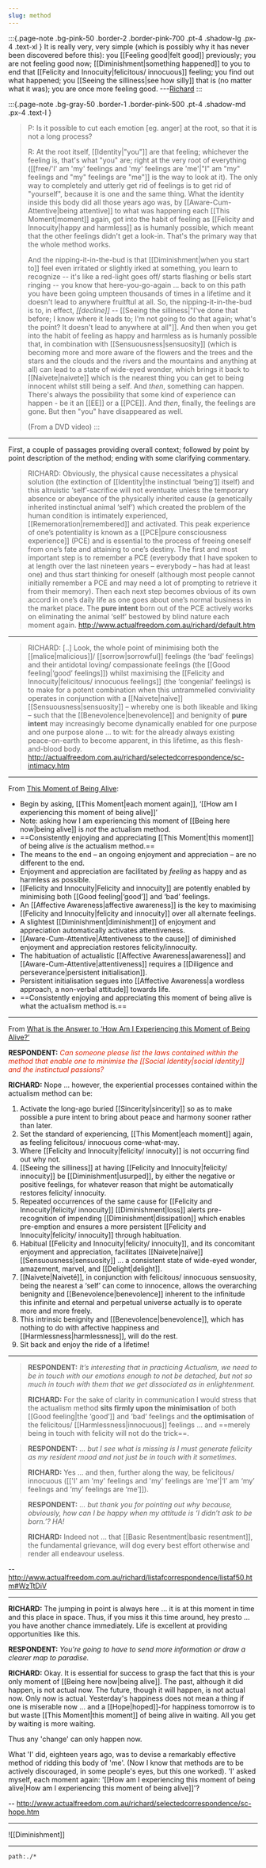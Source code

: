 ```yaml
---
slug: method
---
```


:::{.page-note .bg-pink-50 .border-2 .border-pink-700 .pt-4 .shadow-lg .px-4 .text-xl }
It is really very, very simple (which is possibly why it has never been discovered before this): you [[Feeling good|felt good]] previously; you are not feeling good now; [[Diminishment|something happened]] to you to end that [[Felicity and Innocuity|felicitous/ innocuous]] feeling; you find out what happened; you [[Seeing the silliness|see how silly]] that is (no matter what it was); you are once more feeling good. ---[Richard](http://actualfreedom.com.au/richard/listdcorrespondence/listd11.htm)
:::

:::{.page-note .bg-gray-50 .border-1 .border-pink-500 .pt-4 .shadow-md .px-4 .text-l }

> P: Is it possible to cut each emotion [eg. anger] at the root, so that it is not a long process?
> 
> R: At the root itself, [[Identity|"you"]] are that feeling; whichever the feeling is, that's what "you" are; right at the very root of everything ([[free/'I' am 'my' feelings and 'my' feelings are 'me'|"I" am "my" feelings and "my" feelings are "me"]] is the way to look at it). The only way to completely and utterly get rid of feelings is to get rid of "yourself", because it is one and the same thing. What the identity inside this body did all those years ago was, by [[Aware-Cum-Attentive|being attentive]] to what was happening each [[This Moment|moment]] again, got into the habit of feeling as [[Felicity and Innocuity|happy and harmless]] as is humanly possible, which meant that the other feelings didn't get a look-in. That's the primary way that the whole method works.
>
> And the nipping-it-in-the-bud is that [[Diminishment|when you start to]] feel even irritated or slightly irked at something, you learn to recognize -- it's like a red-light goes off/ starts flashing or bells start ringing -- you know that here-you-go-again ... back to on this path you have been going umpteen thousands of times in a lifetime and it doesn't lead to anywhere fruitftul at all. So, the nipping-it-in-the-bud is to, in effect, *[[decline]]* -- [[Seeing the silliness|"I've done that before; I know where it leads to; I'm not going to do that again; what's the point? It doesn't lead to anywhere at all"]]. And then when you get into the habit of feeling as happy and harmless as is humanly possible that, in combination with [[Sensuousness|sensuosity]] (which is becoming more and more aware of the flowers and the trees and the stars and the clouds and the rivers and the mountains and anything at all) can lead to a state of wide-eyed wonder, which brings it back to [[Naivete|naivete]] which is the nearest thing you can get to being innocent whilst still being a self. And *then*, something can happen. There's always the possibility that some kind of experience can happen - be it an [[EE]] or a [[PCE]]. And *then*, finally, the feelings are gone. But then "you" have disappeared as well.
>
> (From a DVD video)
:::

---

First, a couple of passages providing overall context; followed by point by point description of the method; ending with some clarifying commentary.

> RICHARD: Obviously, the physical cause necessitates a physical solution (the extinction of [[Identity|the instinctual ‘being’]] itself) and this altruistic ‘self’-sacrifice will not eventuate unless the temporary absence or abeyance of the physically inherited cause (a genetically inherited instinctual animal ‘self’) which created the problem of the human condition is intimately experienced, [[Rememoration|remembered]] and activated. This peak experience of one’s potentiality is known as a [[PCE|pure consciousness experience]] (PCE) and is essential to the process of freeing oneself from one’s fate and attaining to one’s destiny. The first and most important step is to remember a PCE (everybody that I have spoken to at length over the last nineteen years – everybody – has had at least one) and thus start thinking for oneself (although most people cannot initially remember a PCE and may need a lot of prompting to retrieve it from their memory). Then each next step becomes obvious of its own accord in one’s daily life as one goes about one’s normal business in the market place. The **pure intent** born out of the PCE actively works on eliminating the animal ‘self’ bestowed by blind nature each moment again. http://www.actualfreedom.com.au/richard/default.htm

---

> RICHARD: [..] Look, the whole point of minimising both the [[malice|malicious]]/ [[sorrow|sorrowful]] feelings (the ‘bad’ feelings) and their antidotal loving/ compassionate feelings (the [[Good feeling|‘good’ feelings]]) whilst maximising the [[Felicity and Innocuity|felicitous/ innocuous feelings]] (the ‘congenial’ feelings) is to make for a potent combination when this untrammelled conviviality operates in conjunction with a [[Naivete|naïve]] [[Sensuousness|sensuosity]] – whereby one is both likeable and liking – such that the [[Benevolence|benevolence]] and benignity of **pure intent** may increasingly become dynamically enabled for one purpose and one purpose alone ... to wit: for the already always existing peace-on-earth to become apparent, in this lifetime, as this flesh-and-blood body. http://actualfreedom.com.au/richard/selectedcorrespondence/sc-intimacy.htm
> 
---

From [This Moment of Being Alive](http://www.actualfreedom.com.au/richard/articles/thismomentofbeingalive.htm): 

- Begin by asking, [[This Moment|each moment again]], ‘[[How am I experiencing this moment of being alive]]’
- Note: asking how I am experiencing this moment of [[Being here now|being alive]] is *not* the actualism method.
- ==Consistently enjoying and appreciating [[This Moment|this moment]] of being alive *is* the actualism method.==
- The means to the end – an ongoing enjoyment and appreciation – are no different to the end.
- Enjoyment and appreciation are facilitated by *feeling* as happy and as harmless as possible.
- [[Felicity and Innocuity|Felicity and innocuity]] are potently enabled by minimising both [[Good feeling|‘good’]] and ‘bad’ feelings.
- An [[Affective Awareness|affective awareness]] is the key to maximising [[Felicity and Innocuity|felicity and innocuity]] over all alternate feelings.
- A slightest [[Diminishment|diminishment]] of enjoyment and appreciation automatically activates attentiveness.
- [[Aware-Cum-Attentive|Attentiveness to the cause]] of diminished enjoyment and appreciation restores felicity/innocuity.
- The habituation of actualistic [[Affective Awareness|awareness]] and [[Aware-Cum-Attentive|attentiveness]] requires a [[Diligence and perseverance|persistent initialisation]].
- Persistent initialisation segues into [[Affective Awareness|a wordless approach, a non-verbal attitude]] towards life.
- ==Consistently enjoying and appreciating this moment of being alive is what the actualism method is.==

---

From [What is the Answer to ‘How Am I Experiencing this Moment of Being Alive?’](http://www.actualfreedom.com.au/sundry/frequentquestions/FAQ20a.htm)

**RESPONDENT:** _<font color="#DD2200">Can someone please list the laws contained within the method that enable one to minimise the [[Social Identity|social identity]] and the instinctual passions?</font>_

**RICHARD:** Nope ... however, the experiential processes contained within the actualism method can be:

1. Activate the long-ago buried [[Sincerity|sincerity]] so as to make possible a pure intent to bring about peace and harmony sooner rather than later.  
2. Set the standard of experiencing, [[This Moment|each moment]] again, as feeling felicitous/ innocuous come-what-may.  
3. Where [[Felicity and Innocuity|felicity/ innocuity]] is not occurring find out why not.  
4. [[Seeing the silliness]] at having [[Felicity and Innocuity|felicity/ innocuity]] be [[Diminishment|usurped]], by either the negative or positive feelings, for whatever reason that might be automatically restores felicity/ innocuity.  
5. Repeated occurrences of the same cause for [[Felicity and Innocuity|felicity/ innocuity]] [[Diminishment|loss]] alerts pre-recognition of impending [[Diminishment|dissipation]] which enables pre-emption and ensures a more persistent [[Felicity and Innocuity|felicity/ innocuity]] through habituation.  
6. Habitual [[Felicity and Innocuity|felicity/ innocuity]], and its concomitant enjoyment and appreciation, facilitates [[Naivete|naïve]] [[Sensuousness|sensuosity]] ... a consistent state of wide-eyed wonder, amazement, marvel, and [[Delight|delight]].  
7. [[Naivete|Naiveté]], in conjunction with felicitous/ innocuous sensuosity, being the nearest a ‘self’ can come to innocence, allows the overarching benignity and [[Benevolence|benevolence]] inherent to the infinitude this infinite and eternal and perpetual universe actually is to operate more and more freely.  
8. This intrinsic benignity and [[Benevolence|benevolence]], which has nothing to do with affective happiness and [[Harmlessness|harmlessness]], will do the rest.  
9. Sit back and enjoy the ride of a lifetime!

---

> **RESPONDENT:** _It’s interesting that in practicing Actualism, we need to be in touch with our emotions enough to not be detached, but not so much in touch with them that we get dissociated as in enlightenment._
> 
> **RICHARD:** For the sake of clarity in communication I would stress that the actualism method **sits firmly upon the minimisation** of both [[Good feeling|the ‘good’]] and ‘bad’ feelings and **the optimisation** of the felicitous/ [[Harmlessness|innocuous]] feelings ... and ==merely being in touch with felicity will not do the trick==.

> **RESPONDENT:** _... but I see what is missing is I must generate felicity as my resident mood and not just be in touch with it sometimes._
> 
> **RICHARD:** Yes ... and then, further along the way, be felicitous/ innocuous ([['I' am 'my' feelings and 'my' feelings are 'me'|‘I’ am ‘my’ feelings and ‘my’ feelings are ‘me’]]).

> **RESPONDENT:** _... but thank you for pointing out why because, obviously, how can I be happy when my attitude is ‘I didn’t ask to be born.’? HA!_
> 
> **RICHARD:** Indeed not ... that [[Basic Resentment|basic resentment]], the fundamental grievance, will dog every best effort otherwise and render all endeavour useless.

-- http://www.actualfreedom.com.au/richard/listafcorrespondence/listaf50.htm#WzTtDiV

---


**RICHARD:** The jumping in point is always here ... it is at this moment in time and this place in space. Thus, if you miss it this time around, hey presto ... you have another chance immediately. Life is excellent at providing opportunities like this.

**RESPONDENT:** *You're going to have to send more information or draw a clearer map to paradise.*

**RICHARD:** Okay. It is essential for success to grasp the fact that this is your only moment of [[Being here now|being alive]]. The past, although it did happen, is not actual now. The future, though it will happen, is not actual now. Only now is actual. Yesterday's happiness does not mean a thing if one is miserable now ... and a [[Hope|hoped]]-for happiness tomorrow is to but waste [[This Moment|this moment]] of being alive in waiting. All you get by waiting is more waiting.

Thus any 'change' can only happen now.

What 'I' did, eighteen years ago, was to devise a remarkably effective method of ridding this body of 'me'. (Now I know that methods are to be actively discouraged, in some people's eyes, but this one worked). 'I' asked myself, each moment again: '[[How am I experiencing this moment of being alive|How am I experiencing this moment of being alive]]'?

-- http://www.actualfreedom.com.au/richard/selectedcorrespondence/sc-hope.htm

---

![[Diminishment]]

---

```query
path:./*
```
